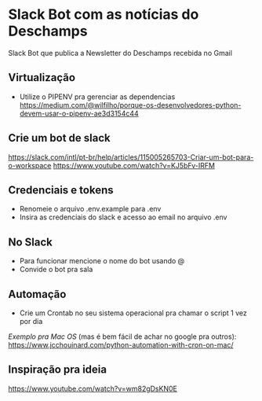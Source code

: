 # Slack Bot com as notícias do Deschamps
Slack Bot que publica a Newsletter do Deschamps recebida no Gmail

## Virtualização
- Utilize o PIPENV pra gerenciar as dependencias  
https://medium.com/@wilfilho/porque-os-desenvolvedores-python-devem-usar-o-pipenv-ae3d3154c44

## Crie um bot de slack
https://slack.com/intl/pt-br/help/articles/115005265703-Criar-um-bot-para-o-workspace
https://www.youtube.com/watch?v=KJ5bFv-IRFM

## Credenciais e tokens
- Renomeie o arquivo .env.example para .env
- Insira as credenciais do slack e acesso ao email no arquivo .env

## No Slack
- Para funcionar mencione o nome do bot usando @
- Convide o bot pra sala

## Automação
- Crie um Crontab no seu sistema operacional pra chamar o script 1 vez por dia

*Exemplo pra Mac OS* (mas é bem fácil de achar no google pra outros):  
https://www.jcchouinard.com/python-automation-with-cron-on-mac/

## Inspiração pra ideia
https://www.youtube.com/watch?v=wm82gDsKN0E
